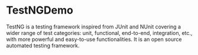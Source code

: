 # TestNGDemo
TestNG is a testing framework inspired from JUnit and NUnit covering a wider range of test categories: unit, functional, end-to-end, integration, etc., with more powerful and easy-to-use functionalities. It is an open source automated testing framework. 
